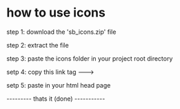 # how to use icons

step 1: download the 'sb_icons.zip' file

step 2: extract  the file

step 3: paste the icons folder in your project root directory 

setp 4:  copy this link tag ---> <link rel="stylesheet" href="./icons/css/icon.css">

setp 5: paste in your html head page

--------- thats it (done) -----------
